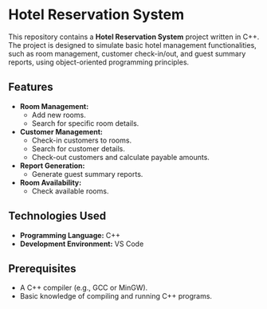 # Hotel Reservation System
This repository contains a **Hotel Reservation System** project written in C++. The project is designed to simulate basic hotel management functionalities, such as room management, customer check-in/out, and guest summary reports, using object-oriented programming principles.

## Features
- **Room Management:**
  - Add new rooms.
  - Search for specific room details.
- **Customer Management:**
  - Check-in customers to rooms.
  - Search for customer details.
  - Check-out customers and calculate payable amounts.
- **Report Generation:**
  - Generate guest summary reports.
- **Room Availability:**
  - Check available rooms.

## Technologies Used
- **Programming Language:** C++
- **Development Environment:** VS Code

## Prerequisites
- A C++ compiler (e.g., GCC or MinGW).
- Basic knowledge of compiling and running C++ programs.
